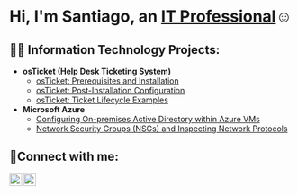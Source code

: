 <h1>Hi, I'm Santiago, an <a href="https://www.linkedin.com/in/santiago-ledesma-20954725a/">IT Professional</a>☺</h1>

<h2>👨‍💻 Information Technology Projects:</h2>

- <b>osTicket (Help Desk Ticketing System)</b>
  - [osTicket: Prerequisites and Installation](https://github.com/santidontsurf/osticket-prereqs)
  - [osTicket: Post-Installation Configuration](https://github.com/santidontsurf/post-install-config)
  - [osTicket: Ticket Lifecycle Examples](https://github.com/santidontsurf/ticket-lifecycle)
- <b>Microsoft Azure</b>
  - [Configuring On-premises Active Directory within Azure VMs](https://github.com/santidontsurf/configure-ad)
  - [Network Security Groups (NSGs) and Inspecting Network Protocols](https://github.com/santidontsurf/azure-network-protocols)

<h2>🤳Connect with me:</h2>

[<img align="left" alt="Santiago | LinkedIn" width="22px" src="https://cdn.jsdelivr.net/npm/simple-icons@v3/icons/linkedin.svg" />][linkedin]
[<img align="left" alt="Santiago | Instagram" width="22px" src="https://cdn.jsdelivr.net/npm/simple-icons@v3/icons/instagram.svg" />][instagram]

[instagram]: https://www.instagram.com/santidontsurf/
[linkedin]: https://www.linkedin.com/in/santiago-ledesma-20954725a/
